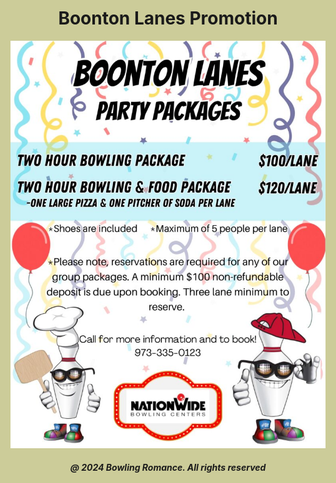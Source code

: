 <html style="background-color:#CCCC99;">
<head>
<style>
.page .site-header {
    display: none;
}
</style>
</head>
<body>  
<h1 style="text-align:center;">Boonton Lanes Promotion</h1>
<img
  class="fit-picture"
  src="boontonlanes.jpeg"
  alt="Boonton Lanes Promotion" />
  
<h5 style="text-align:center;"><i>@ 2024 Bowling Romance. All rights reserved</i></h5>   
</body>
</html>
